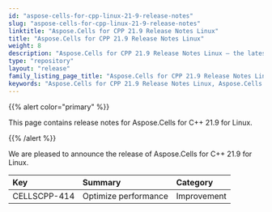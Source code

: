 ```yaml
---
id: "aspose-cells-for-cpp-linux-21-9-release-notes"
slug: "aspose-cells-for-cpp-linux-21-9-release-notes"
linktitle: "Aspose.Cells for CPP 21.9 Release Notes Linux"
title: "Aspose.Cells for CPP 21.9 Release Notes Linux"
weight: 8
description: "Aspose.Cells for CPP 21.9 Release Notes Linux – the latest enhancements, new features, and fixes."
type: "repository"
layout: "release"
family_listing_page_title: "Aspose.Cells for CPP 21.9 Release Notes Linux"
keywords: "Aspose.Cells for CPP 21.9 Release Notes Linux, Aspose.Cells for CPP 21.9 Linux updates and fixes"
---
```


{{% alert color="primary" %}}

This page contains release notes for Aspose.Cells for C++ 21.9 for Linux.

{{% /alert %}}

We are pleased to announce the release of Aspose.Cells for C++ 21.9 for Linux.

|**Key**|**Summary**|**Category**|
| :- | :- | :- |
|CELLSCPP-414|Optimize performance |Improvement|

